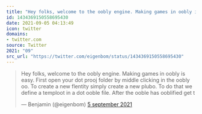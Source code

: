 ```yaml
---
title: "Hey folks, welcome to the oobly engine. Making games in oobly is easy. First open your dot prooj fol..."
id: 1434369150558695430
date: 2021-09-05 04:13:49
icon: twitter
domains:
- twitter.com
source: Twitter
2021: "09"
src_url: "https://twitter.com/eigenbom/status/1434369150558695430"
---
```

<blockquote class="twitter-tweet" data-lang="nl" data-dnt="true"><p lang="en" dir="ltr">Hey folks, welcome to the oobly engine. Making games in oobly is easy. First open your dot prooj folder by middle clicking in the oobly oo. To create a new flentity simply create a new plubo. To do that we define a temploot in a dot ooble file. After the ooble has ooblified get t</p>&mdash; Benjamin (@eigenbom) <a href="https://twitter.com/eigenbom/status/1434369150558695430?ref_src=twsrc%5Etfw">5 september 2021</a></blockquote>
<script async src="https://platform.twitter.com/widgets.js" charset="utf-8"></script>

